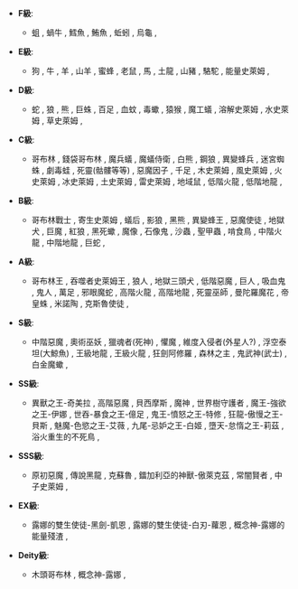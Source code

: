 - **F級**:
    - 蛆 , 蝸牛 , 鱈魚 , 鮪魚 , 蚯蚓 , 烏龜 , 

- **E級**:
    - 狗 , 牛 , 羊 , 山羊 , 蜜蜂 , 老鼠 , 馬 , 土龍 , 山豬 , 駱駝 , 能量史萊姆 , 

- **D級**:
    - 蛇 , 狼 , 熊 , 巨蛛 , 百足 , 血蚊 , 毒蠍 , 猿猴 , 魔工蟻 , 溶解史萊姆 , 水史萊姆 , 草史萊姆 , 

- **C級**:
    - 哥布林 , 錢袋哥布林 , 魔兵蟻 , 魔蟻侍衛 , 白熊 , 鋼狼 , 異變蜂兵 , 迷宮蜘蛛 , 劇毒蛙 , 死靈(骷髏等等) , 惡魔因子 , 千足 , 木史萊姆 , 風史萊姆 , 火史萊姆 , 冰史萊姆 , 土史萊姆 , 雷史萊姆 , 地域鼠 , 低階火龍 , 低階地龍 , 

- **B級**:
    - 哥布林戰士 , 寄生史萊姆 , 蟻后 , 影狼 , 黑熊 , 異變蜂王 , 惡魔使徒 , 地獄犬 , 巨魔 , 紅狼 , 黑死蠍 , 魔像 , 石像鬼 , 沙蟲 , 聖甲蟲 , 啃食鳥 , 中階火龍 , 中階地龍 , 巨蛇 , 

- **A級**:
    - 哥布林王 , 吞噬者史萊姆王 , 狼人 , 地獄三頭犬 , 低階惡魔 , 巨人 , 吸血鬼 , 鬼人 , 萬足 , 邪眼魔蛇 , 高階火龍 , 高階地龍 , 死靈巫師 , 曼陀羅魔花 , 帝皇蛛 , 米諾陶 , 克斯魯使徒 , 

- **S級**:
    - 中階惡魔 , 奧術巫妖 , 獵魂者(死神) , 懼魔 , 維度入侵者(外星人?) , 浮空泰坦(大鯨魚) , 王級地龍 , 王級火龍 , 狂劍阿修羅 , 森林之主 , 鬼武神(武士) , 白金魔蠍 , 

- **SS級**:
    - 異獸之王-奇美拉 , 高階惡魔 , 貝西摩斯 , 魔神 , 世界樹守護者 , 魔王-強欲之王-伊娜 , 世吞-暴食之王-億足 , 鬼王-憤怒之王-特修 , 狂龍-傲慢之王-貝斯 , 魅魔-色慾之王-艾薇 , 九尾-忌妒之王-白姬 , 墮天-怠惰之王-莉茲 , 浴火重生的不死鳥 , 

- **SSS級**:
    - 原初惡魔 , 傳說黑龍 , 克蘇魯 , 鐳加利亞的神獸-傲萊克茲 , 常闇賢者 , 中子史萊姆 , 

- **EX級**:
    - 露娜的雙生使徒-黑劍-凱恩 , 露娜的雙生使徒-白刃-蘿恩 , 概念神-露娜的能量殘渣 , 

- **Deity級**:
    - 木頭哥布林 , 概念神-露娜 , 
